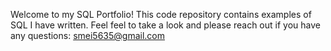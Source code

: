 Welcome to my SQL Portfolio! This code repository contains examples of SQL I have written. Feel feel to take a look and please reach out if you have any questions: smei5635@gmail.com
